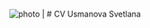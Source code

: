 ﻿![photo]( https://www.imgonline.com.ua/examples/bee-on-daisy.jpg "Photo") | # CV Usmanova Svetlana 